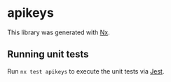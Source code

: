 # apikeys

This library was generated with [Nx](https://nx.dev).

## Running unit tests

Run `nx test apikeys` to execute the unit tests via [Jest](https://jestjs.io).

